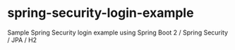 # spring-security-login-example
Sample Spring Security login example using Spring Boot 2 / Spring Security / JPA / H2
